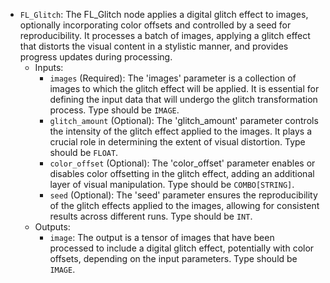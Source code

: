 - `FL_Glitch`: The FL_Glitch node applies a digital glitch effect to images, optionally incorporating color offsets and controlled by a seed for reproducibility. It processes a batch of images, applying a glitch effect that distorts the visual content in a stylistic manner, and provides progress updates during processing.
    - Inputs:
        - `images` (Required): The 'images' parameter is a collection of images to which the glitch effect will be applied. It is essential for defining the input data that will undergo the glitch transformation process. Type should be `IMAGE`.
        - `glitch_amount` (Optional): The 'glitch_amount' parameter controls the intensity of the glitch effect applied to the images. It plays a crucial role in determining the extent of visual distortion. Type should be `FLOAT`.
        - `color_offset` (Optional): The 'color_offset' parameter enables or disables color offsetting in the glitch effect, adding an additional layer of visual manipulation. Type should be `COMBO[STRING]`.
        - `seed` (Optional): The 'seed' parameter ensures the reproducibility of the glitch effects applied to the images, allowing for consistent results across different runs. Type should be `INT`.
    - Outputs:
        - `image`: The output is a tensor of images that have been processed to include a digital glitch effect, potentially with color offsets, depending on the input parameters. Type should be `IMAGE`.
